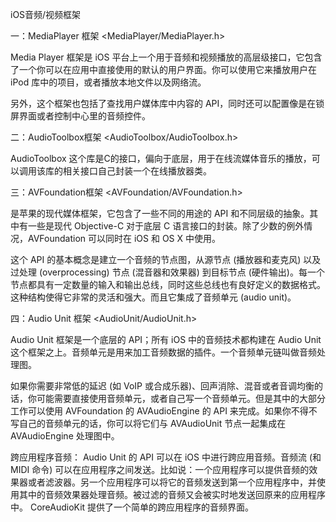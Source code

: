 iOS音频/视频框架

一：MediaPlayer 框架  <MediaPlayer/MediaPlayer.h>

Media Player 框架是 iOS 平台上一个用于音频和视频播放的高层级接口，它包含了一个你可以在应用中直接使用的默认的用户界面。你可以使用它来播放用户在 iPod 库中的项目，或者播放本地文件以及网络流。

另外，这个框架也包括了查找用户媒体库中内容的 API，同时还可以配置像是在锁屏界面或者控制中心里的音频控件。

二：AudioToolbox框架 <AudioToolbox/AudioToolbox.h>

AudioToolbox 这个库是C的接口，偏向于底层，用于在线流媒体音乐的播放，可以调用该库的相关接口自己封装一个在线播放器类。

三：AVFoundation框架 <AVFoundation/AVFoundation.h>

是苹果的现代媒体框架，它包含了一些不同的用途的 API 和不同层级的抽象。其中有一些是现代 Objective-C 对于底层 C 语言接口的封装。除了少数的例外情况，AVFoundation 可以同时在 iOS 和 OS X 中使用。

这个 API 的基本概念是建立一个音频的节点图，从源节点 (播放器和麦克风) 以及过处理 (overprocessing) 节点 (混音器和效果器) 到目标节点 (硬件输出)。每一个节点都具有一定数量的输入和输出总线，同时这些总线也有良好定义的数据格式。这种结构使得它非常的灵活和强大。而且它集成了音频单元 (audio unit)。

四：Audio Unit 框架 <AudioUnit/AudioUnit.h>

Audio Unit 框架是一个底层的 API；所有 iOS 中的音频技术都构建在 Audio Unit 这个框架之上。音频单元是用来加工音频数据的插件。一个音频单元链叫做音频处理图。

如果你需要非常低的延迟 (如 VoIP 或合成乐器)、回声消除、混音或者音调均衡的话，你可能需要直接使用音频单元，或者自己写一个音频单元。但是其中的大部分工作可以使用 AVFoundation 的 AVAudioEngine 的 API 来完成。如果你不得不写自己的音频单元的话，你可以将它们与 AVAudioUnit 节点一起集成在 AVAudioEngine 处理图中。

跨应用程序音频：
Audio Unit 的 API 可以在 iOS 中进行跨应用音频。音频流 (和 MIDI 命令) 可以在应用程序之间发送。比如说：一个应用程序可以提供音频的效果器或者滤波器。另一个应用程序可以将它的音频发送到第一个应用程序中，并使用其中的音频效果器处理音频。被过滤的音频又会被实时地发送回原来的应用程序中。 CoreAudioKit 提供了一个简单的跨应用程序的音频界面。
